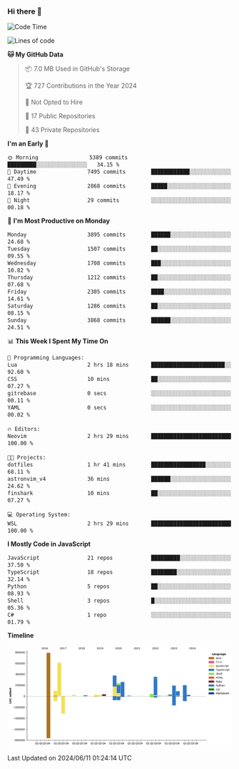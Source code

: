 ### Hi there 👋

<!--
**Clumsy-Coder/Clumsy-Coder** is a ✨ _special_ ✨ repository because its `README.md` (this file) appears on your GitHub profile.

Here are some ideas to get you started:

- 🔭 I’m currently working on ...
- 🌱 I’m currently learning ...
- 👯 I’m looking to collaborate on ...
- 🤔 I’m looking for help with ...
- 💬 Ask me about ...
- 📫 How to reach me: ...
- 😄 Pronouns: ...
- ⚡ Fun fact: ...
-->

<!-- anmol098/waka-readme-stats -->
<!--START_SECTION:waka-->
![Code Time](http://img.shields.io/badge/Code%20Time-794%20hrs%2058%20mins-blue)

![Lines of code](https://img.shields.io/badge/From%20Hello%20World%20I%27ve%20Written-3.4%20million%20lines%20of%20code-blue)

**🐱 My GitHub Data** 

> 📦 7.0 MB Used in GitHub's Storage 
 > 
> 🏆 727 Contributions in the Year 2024
 > 
> 🚫 Not Opted to Hire
 > 
> 📜 17 Public Repositories 
 > 
> 🔑 43 Private Repositories 
 > 
**I'm an Early 🐤** 

```text
🌞 Morning                5389 commits        █████████░░░░░░░░░░░░░░░░   34.15 % 
🌆 Daytime                7495 commits        ████████████░░░░░░░░░░░░░   47.49 % 
🌃 Evening                2868 commits        █████░░░░░░░░░░░░░░░░░░░░   18.17 % 
🌙 Night                  29 commits          ░░░░░░░░░░░░░░░░░░░░░░░░░   00.18 % 
```
📅 **I'm Most Productive on Monday** 

```text
Monday                   3895 commits        ██████░░░░░░░░░░░░░░░░░░░   24.68 % 
Tuesday                  1507 commits        ██░░░░░░░░░░░░░░░░░░░░░░░   09.55 % 
Wednesday                1708 commits        ███░░░░░░░░░░░░░░░░░░░░░░   10.82 % 
Thursday                 1212 commits        ██░░░░░░░░░░░░░░░░░░░░░░░   07.68 % 
Friday                   2305 commits        ████░░░░░░░░░░░░░░░░░░░░░   14.61 % 
Saturday                 1286 commits        ██░░░░░░░░░░░░░░░░░░░░░░░   08.15 % 
Sunday                   3868 commits        ██████░░░░░░░░░░░░░░░░░░░   24.51 % 
```


📊 **This Week I Spent My Time On** 

```text
💬 Programming Languages: 
Lua                      2 hrs 18 mins       ███████████████████████░░   92.60 % 
CSS                      10 mins             ██░░░░░░░░░░░░░░░░░░░░░░░   07.27 % 
gitrebase                0 secs              ░░░░░░░░░░░░░░░░░░░░░░░░░   00.11 % 
YAML                     0 secs              ░░░░░░░░░░░░░░░░░░░░░░░░░   00.02 % 

🔥 Editors: 
Neovim                   2 hrs 29 mins       █████████████████████████   100.00 % 

🐱‍💻 Projects: 
dotfiles                 1 hr 41 mins        █████████████████░░░░░░░░   68.11 % 
astronvim_v4             36 mins             ██████░░░░░░░░░░░░░░░░░░░   24.62 % 
finshark                 10 mins             ██░░░░░░░░░░░░░░░░░░░░░░░   07.27 % 

💻 Operating System: 
WSL                      2 hrs 29 mins       █████████████████████████   100.00 % 
```

**I Mostly Code in JavaScript** 

```text
JavaScript               21 repos            █████████░░░░░░░░░░░░░░░░   37.50 % 
TypeScript               18 repos            ████████░░░░░░░░░░░░░░░░░   32.14 % 
Python                   5 repos             ██░░░░░░░░░░░░░░░░░░░░░░░   08.93 % 
Shell                    3 repos             █░░░░░░░░░░░░░░░░░░░░░░░░   05.36 % 
C#                       1 repo              ░░░░░░░░░░░░░░░░░░░░░░░░░   01.79 % 
```



**Timeline**

![Lines of Code chart](https://raw.githubusercontent.com/Clumsy-Coder/Clumsy-Coder/main/assets/bar_graph.png)


 Last Updated on 2024/06/11 01:24:14 UTC
<!--END_SECTION:waka-->
